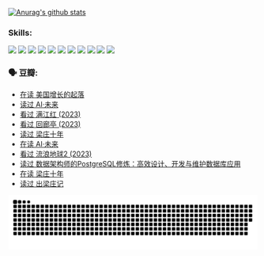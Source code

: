 
[![Anurag's github stats](https://github-readme-stats.vercel.app/api?username=w940853815)](https://github.com/anuraghazra/github-readme-stats)

### Skills:

<code><img height="32" src="https://cdn.jsdelivr.net/npm/simple-icons@v5/icons/python.svg"></code>
<code><img height="32" src="https://cdn.jsdelivr.net/npm/simple-icons@v5/icons/javascript.svg"></code>
<code><img height="32" src="https://cdn.jsdelivr.net/npm/simple-icons@v5/icons/django.svg"></code>
<code><img height="32" src="https://cdn.jsdelivr.net/npm/simple-icons@v5/icons/flask.svg"></code>
<code><img height="32" src="https://cdn.jsdelivr.net/npm/simple-icons@v5/icons/vuetify.svg"></code>
<code><img height="32" src="https://cdn.jsdelivr.net/npm/simple-icons@v5/icons/git.svg"></code>
<code><img height="32" src="https://cdn.jsdelivr.net/npm/simple-icons@v5/icons/docker.svg"></code>
<code><img height="32" src="https://cdn.jsdelivr.net/npm/simple-icons@v5/icons/postgresql.svg"></code>
<code><img height="32" src="https://cdn.jsdelivr.net/npm/simple-icons@v5/icons/elasticsearch.svg"></code>
<code><img height="32" src="https://cdn.jsdelivr.net/npm/simple-icons@v5/icons/macos.svg"></code>
<code><img height="32" src="https://cdn.jsdelivr.net/npm/simple-icons@v5/icons/linux.svg"></code>

### 🗣 豆瓣:

<!-- DOUBAN-ACTIVITIES:START -->
- [在读 美国增长的起落](https://www.douban.com/people/136069238/status/4220055912/?_i=83360879)
- [读过 AI·未来](https://www.douban.com/people/136069238/status/4220054171/?_i=83360879)
- [看过 满江红‎ (2023)](https://www.douban.com/people/136069238/status/4219146433/?_i=83360879)
- [看过 回廊亭‎ (2023)](https://www.douban.com/people/136069238/status/4215992758/?_i=83360879)
- [读过 梁庄十年](https://www.douban.com/people/136069238/status/4206664969/?_i=83360879)
- [在读 AI·未来](https://www.douban.com/people/136069238/status/4206653520/?_i=83360879)
- [看过 流浪地球2‎ (2023)](https://www.douban.com/people/136069238/status/4199558549/?_i=83360879)
- [读过 数据架构师的PostgreSQL修炼：高效设计、开发与维护数据库应用](https://www.douban.com/people/136069238/status/4199451104/?_i=83360879)
- [在读 梁庄十年](https://www.douban.com/people/136069238/status/4198822794/?_i=83360879)
- [读过 出梁庄记](https://www.douban.com/people/136069238/status/4198821001/?_i=83360879)
<!-- DOUBAN-ACTIVITIES:END -->


![Snake animation](https://raw.githubusercontent.com/w940853815/w940853815/output/github-contribution-grid-snake.svg)

<!--
**w940853815/w940853815** is a ✨ _special_ ✨ repository because its `README.md` (this file) appears on your GitHub profile.

Here are some ideas to get you started:

- 🔭 I’m currently working on ...
- 🌱 I’m currently learning ...
- 👯 I’m looking to collaborate on ...
- 🤔 I’m looking for help with ...
- 💬 Ask me about ...
- 📫 How to reach me: ...
- 😄 Pronouns: ...
- ⚡ Fun fact: ...
-->
